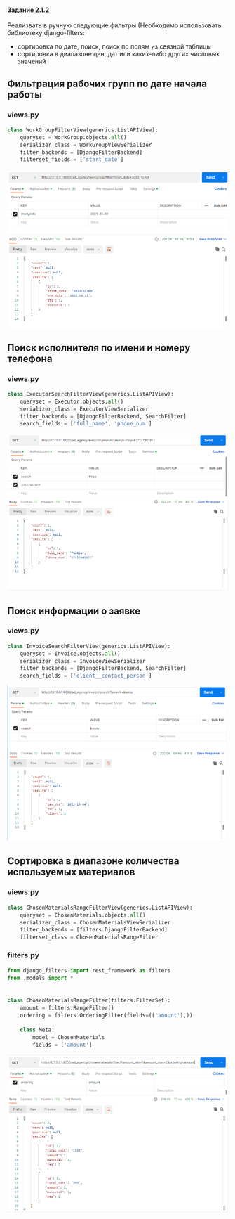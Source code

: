 #### Задание 2.1.2

Реализвать в ручную следующие фильтры (Необходимо использовать библиотеку django-filters:

- сортировка по дате, поиск, поиск по полям из связной таблицы
- сортировка в диапазоне цен, дат или каких-либо других числовых значений

## Фильтрация рабочих групп по дате начала работы

### views.py
```python
class WorkGroupFilterView(generics.ListAPIView):
    queryset = WorkGroup.objects.all()
    serializer_class = WorkGroupViewSerializer
    filter_backends = [DjangoFilterBackend]
    filterset_fields = ['start_date']

```

![](../imgs/2022-10-09_19-12.png)

## Поиск исполнителя по имени и номеру телефона


### views.py
```python
class ExecutorSearchFilterView(generics.ListAPIView):
    queryset = Executor.objects.all()
    serializer_class = ExecutorViewSerializer
    filter_backends = [DjangoFilterBackend, SearchFilter]
    search_fields = ['full_name', 'phone_num']

```

![](../imgs/2022-10-09_19-16.png)

## Поиск информации о заявке


### views.py
```python
class InvoiceSearchFilterView(generics.ListAPIView):
    queryset = Invoice.objects.all()
    serializer_class = InvoiceViewSerializer
    filter_backends = [DjangoFilterBackend, SearchFilter]
    search_fields = ['client__contact_person']

```

![](../imgs/2022-10-09_19-19.png)

## Сортировка в диапазоне количества используемых материалов


### views.py
```python
class ChosenMaterialsRangeFilterView(generics.ListAPIView):
    queryset = ChosenMaterials.objects.all()
    serializer_class = ChosenMaterialsViewSerializer
    filter_backends = [filters.DjangoFilterBackend]
    filterset_class = ChosenMaterialsRangeFilter

```

### filters.py
```python
from django_filters import rest_framework as filters
from .models import *


class ChosenMaterialsRangeFilter(filters.FilterSet):
    amount = filters.RangeFilter()
    ordering = filters.OrderingFilter(fields=(('amount'),))

    class Meta:
        model = ChosenMaterials
        fields = ['amount']

```

![](../imgs/2022-10-09_19-22.png)